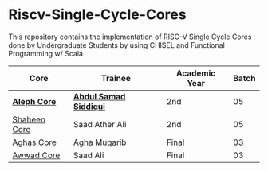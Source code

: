# Riscv-Single-Cycle-Cores
This repository contains the implementation of RISC-V Single Cycle Cores done by Undergraduate Students by using CHISEL and Functional Programming w/ Scala

| Core  | Trainee  | Academic Year  | Batch  |
|---|---|---|---|
| [**Aleph Core**](https://github.com/samadpls/Riscv-Single-Cycle-Cores/tree/main/Aleph-Core)  | [**Abdul Samad Siddiqui**](https://github.com/samadpls)  |  2nd | 05  |
| [Shaheen Core](https://github.com/saadali05/Riscv-Single-Cycle-Cores/tree/main/Shaheen-core(V2))  | Saad Ather Ali| 2nd  |  05 |
| [Aghas Core](https://github.com/samadpls/Riscv-Single-Cycle-Cores/tree/main/Aghaas-Core)  | Agha Muqarib  | Final  |  03 |
| [Awwad Core](https://github.com/samadpls/Riscv-Single-Cycle-Cores/tree/main/Awwad-Core)  | Saad Ali  |  Final | 03  |
